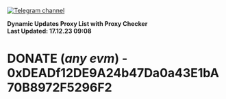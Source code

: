 [![Telegram channel](https://img.shields.io/endpoint?url=https://runkit.io/damiankrawczyk/telegram-badge/branches/master?url=https://t.me/n4z4v0d)](https://t.me/n4z4v0d) 

**Dynamic Updates Proxy List with Proxy Checker**  
**Last Updated: 17.12.23 09:08**

# DONATE (_any evm_) - 0xDEADf12DE9A24b47Da0a43E1bA70B8972F5296F2
